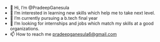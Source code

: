 - 👋 Hi, I’m @PradeepGanesula
- 👀 I’m interested in learning new skills which help me to take next level.
- 🌱 I’m currently pursuing a b.tech final year
- 💞️ I’m looking for internships and jobs which match my skills at a good organizations.
- 📫 How to reach me pradeepganesula6@gmail.com

<!---
Pradeep2625/Pradeep2625 is a ✨ special ✨ repository because its `README.md` (this file) appears on your GitHub profile.
You can click the Preview link to take a look at your changes.
--->
